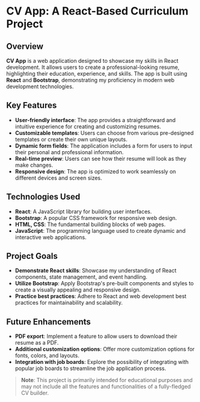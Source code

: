 # CV App: A React-Based Curriculum Project

## Overview

**CV App** is a web application designed to showcase my skills in React development. It allows users to create a professional-looking resume, highlighting their education, experience, and skills. The app is built using **React** and **Bootstrap**, demonstrating my proficiency in modern web development technologies.

## Key Features

- **User-friendly interface**: The app provides a straightforward and intuitive experience for creating and customizing resumes.
- **Customizable templates**: Users can choose from various pre-designed templates or create their own unique layouts.
- **Dynamic form fields**: The application includes a form for users to input their personal and professional information.
- **Real-time preview**: Users can see how their resume will look as they make changes.
- **Responsive design**: The app is optimized to work seamlessly on different devices and screen sizes.

## Technologies Used

- **React**: A JavaScript library for building user interfaces.
- **Bootstrap**: A popular CSS framework for responsive web design.
- **HTML, CSS**: The fundamental building blocks of web pages.
- **JavaScript**: The programming language used to create dynamic and interactive web applications.

## Project Goals

- **Demonstrate React skills**: Showcase my understanding of React components, state management, and event handling.
- **Utilize Bootstrap**: Apply Bootstrap's pre-built components and styles to create a visually appealing and responsive design.
- **Practice best practices**: Adhere to React and web development best practices for maintainability and scalability.

## Future Enhancements

- **PDF export**: Implement a feature to allow users to download their resume as a PDF.
- **Additional customization options**: Offer more customization options for fonts, colors, and layouts.
- **Integration with job boards**: Explore the possibility of integrating with popular job boards to streamline the job application process.

> **Note**: This project is primarily intended for educational purposes and may not include all the features and functionalities of a fully-fledged CV builder.

